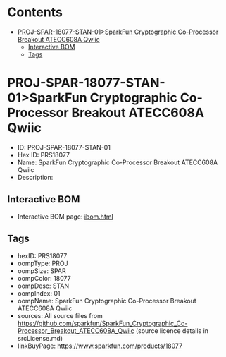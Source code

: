 



Contents
========

* [PROJ-SPAR-18077-STAN-01>SparkFun Cryptographic Co-Processor Breakout ATECC608A Qwiic](#proj-spar-18077-stan-01sparkfun-cryptographic-co-processor-breakout-atecc608a-qwiic)
	* [Interactive BOM](#interactive-bom)
	* [Tags](#tags)

# PROJ-SPAR-18077-STAN-01>SparkFun Cryptographic Co-Processor Breakout ATECC608A Qwiic

- ID: PROJ-SPAR-18077-STAN-01
- Hex ID: PRS18077
- Name: SparkFun Cryptographic Co-Processor Breakout ATECC608A Qwiic
- Description: 

## Interactive BOM

- Interactive BOM page: [ibom.html](kicad/bom/ibom.html)

## Tags

- hexID: PRS18077
- oompType: PROJ
- oompSize: SPAR
- oompColor: 18077
- oompDesc: STAN
- oompIndex: 01
- oompName: SparkFun Cryptographic Co-Processor Breakout ATECC608A Qwiic
- sources: All source files from https://github.com/sparkfun/SparkFun_Cryptographic_Co-Processor_Breakout_ATECC608A_Qwiic (source licence details in srcLicense.md)
- linkBuyPage: https://www.sparkfun.com/products/18077
